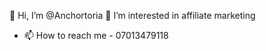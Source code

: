 👋 Hi, I’m @Anchortoria
👀 I’m interested in affiliate marketing 

  
- 📫 How to reach me - 07013479118


<!---
Anchortoria/Anchortoria is a ✨ special ✨ repository because its `README.md` (this file) appears on your GitHub profile.
You can click the Preview link to take a look at your changes.
--->
